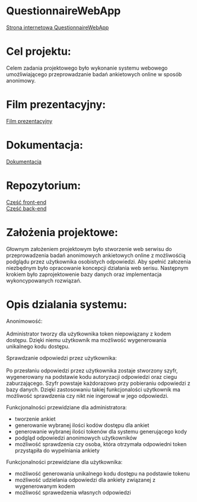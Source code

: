 # QuestionnaireWebApp

[Strona internetowa QuestionnaireWebApp](http://studentevent.pl/)

# Cel projektu:

Celem  zadania  projektowego  było  wykonanie  systemu  webowego  umożliwiającego przeprowadzanie badań ankietowych online w sposób anonimowy. 


# Film prezentacyjny:

[Film prezentacyjny](https://www.youtube.com/watch?v=kQL19cP0gNQ&feature=youtu.be)


# Dokumentacja:

[Dokumentacja](https://snodom.github.io/QuestionnaireWebApp/html/)

# Repozytorium:

[Część front-end](https://github.com/Kemot176/projektinz) <br>
[Część back-end](https://github.com/snodom/questionnaire-app)


# Założenia projektowe:

Głownym założeniem projektowym było stworzenie web serwisu do przeprowadzenia badań anonimowych ankietowych online z możliwośćią podglądu przez użytkownika osobistych odpowiedzi. Aby spełnić załozenia niezbędnym było opracowanie koncepcji działania web serisu. Następnym krokiem było zaprojektowenie bazy danych oraz implementacja wykoncypowanych rozwiązań.  

# Opis dzialania systemu:

Anonimowość: <br> <br> Administrator tworzy dla użytkownika token niepowiązany z kodem dostępu. Dzięki niemu użytkownik ma możliwość wygenerowania unikalnego kodu dostępu. 

Sprawdzanie odpowiedzi przez użytkownika: <br> <br> Po przesłaniu odpowiedzi przez użytkownika zostaje stworzony szyfr, wygenerowany na podstawie kodu autoryzacji odpowiedzi oraz ciegu zaburzającego. Szyfr powstaje każdorazowo przy pobieraniu odpowiedzi z bazy danych. Dzięki zastosowaniu takiej funkcjonalości użytkownik ma możliwość sprawdzenia czy nikt nie ingerował w jego odpowiedzi. 


Funkcjonalności przewidziane dla administratora: <br>

- tworzenie ankiet <br>
- generowanie wybranej ilości kodów dostępu dla ankiet <br>
- generowanie wybranej ilości tokenów dla systemu generującego kody <br>
- podgląd odpowiedzi anonimowych użytkowników <br>
- możliwość sprawdzenia czy osoba, która otrzymała odpowiedni token przystąpiła do wypelniania ankiety  <br>

Funkcjonalności przewidziane dla użytkownika: <br>

- możliwość generowania unikalnego kodu dostępu na podstawie tokenu 
- możliwość udzielania odpowiedzi dla ankiety związanej z wygenerowanym kodem 
- możliwość sprawedzenia własnych odpowiedzi 





